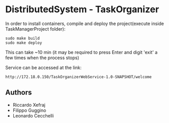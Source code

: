 # DistributedSystem - TaskOrganizer

<p>In order to install containers, compile and deploy the project(execute inside TaskManagerProject folder):</p>

```
sudo make build
sudo make deploy
```
<p>This can take ~10 min (it may be required to press Enter and digit 'exit' a few times when the process stops)</p>

<p>Service can be accessed at the link: </p>

```
http://172.18.0.150/TaskOrganizerWebService-1.0-SNAPSHOT/welcome
```

## Authors
 - Riccardo Xefraj
 - Filippo Guggino
 - Leonardo Cecchelli

